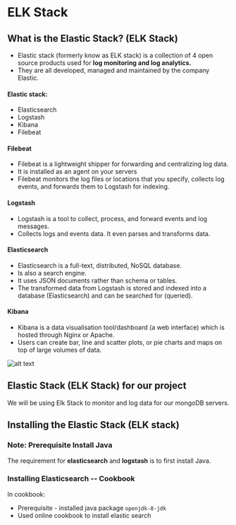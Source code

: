 # ELK Stack

## What is the Elastic Stack? (ELK Stack)
- Elastic stack (formerly know as ELK stack) is a collection of 4 open source products used for **log monitoring and log analytics.**
- They are all developed, managed and maintained by the company Elastic.

#### Elastic stack:
- Elasticsearch
- Logstash
- Kibana
- Filebeat

#### Filebeat
- Filebeat is a lightweight shipper for forwarding and centralizing log data.
- It is installed as an agent on your servers
- Filebeat monitors the log files or locations that you specify, collects log events, and forwards them to Logstash for indexing.


#### Logstash
- Logstash is a tool to collect, process, and forward events and log messages.
- Collects logs and events data. It even parses and transforms data.

#### Elasticsearch
- Elasticsearch is a full-text, distributed, NoSQL database.
- Is also a search engine.
- It uses JSON documents rather than schema or tables.
- The transformed data from Logstash is stored and indexed into a database (Elasticsearch) and can be searched for (queried).


#### Kibana
- Kibana is a data visualisation tool/dashboard (a web interface) which is hosted through Nginx or Apache.
- Users can create bar, line and scatter plots, or pie charts and maps on top of large volumes of data.

![alt text](https://www.guru99.com/images/tensorflow/082918_1504_ELKStackTut2.png)

## Elastic Stack (ELK Stack) for our project
We will be using Elk Stack to monitor and log data for our mongoDB servers.

## Installing the Elastic Stack (ELK stack)

### Note: Prerequisite Install Java
The requirement for **elasticsearch** and **logstash** is to first install Java.

### Installing Elasticsearch -- Cookbook
In cookbook:
- Prerequisite - installed java package `openjdk-8-jdk`
- Used online cookbook to install elastic search
